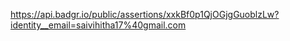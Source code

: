 https://api.badgr.io/public/assertions/xxkBf0p1QjOGjgGuoblzLw?identity__email=saivihitha17%40gmail.com
